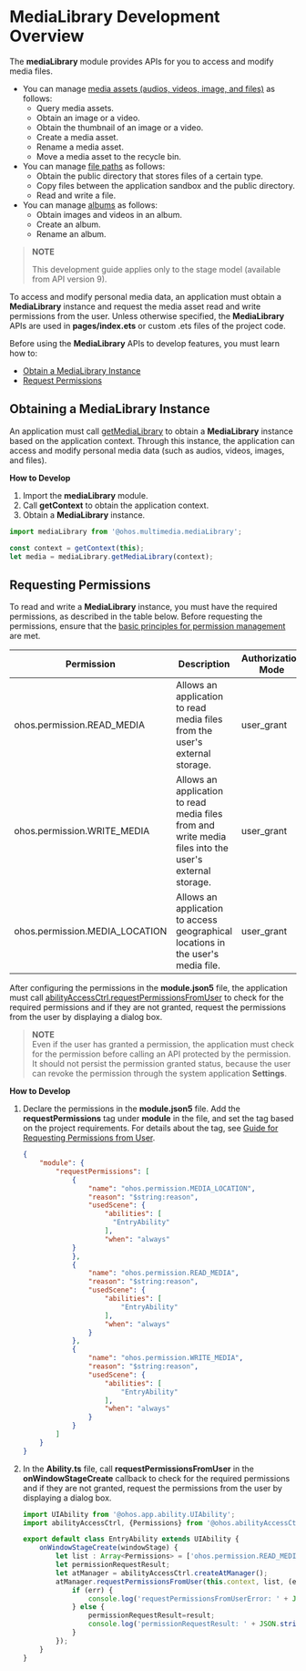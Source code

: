 # MediaLibrary Development Overview

The **mediaLibrary** module provides APIs for you to access and modify media files.

- You can manage [media assets (audios, videos, image, and files)](medialibrary-resource-guidelines.md) as follows:
  - Query media assets.
  - Obtain an image or a video.
  - Obtain the thumbnail of an image or a video.
  - Create a media asset.
  - Rename a media asset.
  - Move a media asset to the recycle bin.
- You can manage [file paths](medialibrary-filepath-guidelines.md) as follows:
  - Obtain the public directory that stores files of a certain type.
  - Copy files between the application sandbox and the public directory.
  - Read and write a file.
- You can manage [albums](medialibrary-album-guidelines.md) as follows:
  - Obtain images and videos in an album.
  - Create an album.
  - Rename an album.

> **NOTE**
>
> This development guide applies only to the stage model (available from API version 9).

To access and modify personal media data, an application must obtain a **MediaLibrary** instance and request the media asset read and write permissions from the user. Unless otherwise specified, the **MediaLibrary** APIs are used in **pages/index.ets** or custom .ets files of the project code.

Before using the **MediaLibrary** APIs to develop features, you must learn how to:

- [Obtain a MediaLibrary Instance](#obtaining-a-medialibrary-instance)
- [Request Permissions](#requesting-permissions)

## Obtaining a MediaLibrary Instance

An application must call [getMediaLibrary](../reference/apis/js-apis-medialibrary.md#medialibrarygetmedialibrary8) to obtain a **MediaLibrary** instance based on the application context. Through this instance, the application can access and modify personal media data (such as audios, videos, images, and files).

**How to Develop**

1. Import the **mediaLibrary** module.
2. Call **getContext** to obtain the application context.
3. Obtain a **MediaLibrary** instance.

```ts
import mediaLibrary from '@ohos.multimedia.mediaLibrary';

const context = getContext(this);
let media = mediaLibrary.getMediaLibrary(context);
```

## Requesting Permissions

To read and write a **MediaLibrary** instance, you must have the required permissions, as described in the table below. Before requesting the permissions, ensure that the [basic principles for permission management](../security/accesstoken-overview.md#basic-principles-for-permission-management) are met.  

| Permission                        | Description                                      | Authorization Mode  |
| ------------------------------ | ------------------------------------------ | ---------- |
| ohos.permission.READ_MEDIA     | Allows an application to read media files from the user's external storage.| user_grant |
| ohos.permission.WRITE_MEDIA    | Allows an application to read media files from and write media files into the user's external storage.| user_grant |
| ohos.permission.MEDIA_LOCATION | Allows an application to access geographical locations in the user's media file.| user_grant |

After configuring the permissions in the **module.json5** file, the application must call [abilityAccessCtrl.requestPermissionsFromUser](../reference/apis/js-apis-abilityAccessCtrl.md#requestpermissionsfromuser9) to check for the required permissions and if they are not granted, request the permissions from the user by displaying a dialog box.

> **NOTE**<br>Even if the user has granted a permission, the application must check for the permission before calling an API protected by the permission. It should not persist the permission granted status, because the user can revoke the permission through the system application **Settings**.

**How to Develop**

1. Declare the permissions in the **module.json5** file. Add the **requestPermissions** tag under **module** in the file, and set the tag based on the project requirements. For details about the tag, see [Guide for Requesting Permissions from User](../security/accesstoken-guidelines.md).

   ```json
   {
       "module": {
           "requestPermissions": [
               {
                   "name": "ohos.permission.MEDIA_LOCATION",
                   "reason": "$string:reason",
                   "usedScene": {
                       "abilities": [
                         "EntryAbility"
                       ],
                       "when": "always"
               }
               },
               {
                   "name": "ohos.permission.READ_MEDIA",
                   "reason": "$string:reason",
                   "usedScene": {
                       "abilities": [
                           "EntryAbility"
                       ],
                       "when": "always"
                   }
               },
               {
                   "name": "ohos.permission.WRITE_MEDIA",
                   "reason": "$string:reason",
                   "usedScene": {
                       "abilities": [
                           "EntryAbility"
                       ],
                       "when": "always"
                   }
               }
           ]
       }
   }    
   ```

2. In the **Ability.ts** file, call **requestPermissionsFromUser** in the **onWindowStageCreate** callback to check for the required permissions and if they are not granted, request the permissions from the user by displaying a dialog box.

   ```ts
   import UIAbility from '@ohos.app.ability.UIAbility';
   import abilityAccessCtrl, {Permissions} from '@ohos.abilityAccessCtrl';
   
   export default class EntryAbility extends UIAbility {
       onWindowStageCreate(windowStage) {
           let list : Array<Permissions> = ['ohos.permission.READ_MEDIA', 'ohos.permission.WRITE_MEDIA'];
           let permissionRequestResult;
           let atManager = abilityAccessCtrl.createAtManager();
           atManager.requestPermissionsFromUser(this.context, list, (err, result) => {
               if (err) {
                   console.log('requestPermissionsFromUserError: ' + JSON.stringify(err));
               } else {
                   permissionRequestResult=result;
                   console.log('permissionRequestResult: ' + JSON.stringify(permissionRequestResult));
               }    
           });       
       }
   }
   ```

